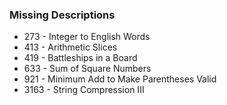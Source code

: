 ### Missing Descriptions

- 273 - Integer to English Words
- 413 - Arithmetic Slices
- 419 - Battleships in a Board
- 633 - Sum of Square Numbers
- 921 - Minimum Add to Make Parentheses Valid
- 3163 - String Compression III
